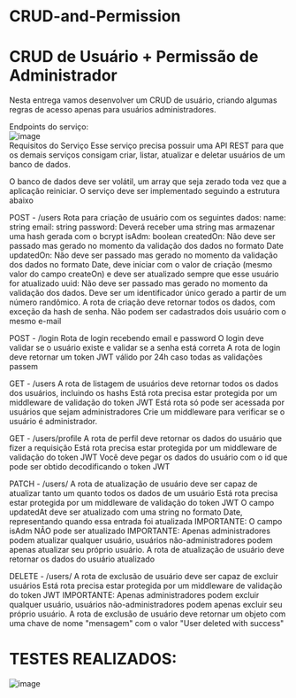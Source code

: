 # CRUD-and-Permission
# CRUD de Usuário + Permissão de Administrador
Nesta entrega vamos desenvolver um CRUD de usuário, criando algumas regras de acesso apenas para usuários administradores.


Endpoints do serviço: <br/>
![image](https://user-images.githubusercontent.com/91137476/186179004-6bef9ea6-9701-402e-b2ad-b2837aa32fa0.png)
<br/>
Requisitos do Serviço
Esse serviço precisa possuir uma API REST para que os demais serviços consigam criar, listar, atualizar e deletar usuários de um banco de dados.

O banco de dados deve ser volátil, um array que seja zerado toda vez que a aplicação reiniciar.
O serviço deve ser implementado seguindo a estrutura abaixo

POST - /users
Rota para criação de usuário com os seguintes dados:
name: string
email: string
password: Deverá receber uma string mas armazenar uma hash gerada com o bcrypt
isAdm: boolean
createdOn: Não deve ser passado mas gerado no momento da validação dos dados no formato Date
updatedOn: Não deve ser passado mas gerado no momento da validação dos dados no formato Date, deve iniciar com o valor de criação (mesmo valor do campo createOn) e deve ser atualizado sempre que esse usuário for atualizado
uuid: Não deve ser passado mas gerado no momento da validação dos dados. Deve ser um identificador único gerado a partir de um número randômico.
A rota de criação deve retornar todos os dados, com exceção da hash de senha.
Não podem ser cadastrados dois usuário com o mesmo e-mail

POST - /login
Rota de login recebendo email e password
O login deve validar se o usuário existe e validar se a senha está correta
A rota de login deve retornar um token JWT válido por 24h caso todas as validações passem

GET - /users
A rota de listagem de usuários deve retornar todos os dados dos usuários, incluindo os hashs
Está rota precisa estar protegida por um middleware de validação do token JWT
Está rota só pode ser acessada por usuários que sejam administradores
Crie um middleware para verificar se o usuário é administrador.

GET - /users/profile
A rota de perfil deve retornar os dados do usuário que fizer a requisição
Está rota precisa estar protegida por um middleware de validação do token JWT
Você deve pegar os dados do usuário com o id que pode ser obtido decodificando o token JWT

PATCH - /users/<uuid>
A rota de atualização de usuário deve ser capaz de atualizar tanto um quanto todos os dados de um usuário
Está rota precisa estar protegida por um middleware de validação do token JWT
O campo updatedAt deve ser atualizado com uma string no formato Date, representando quando essa entrada foi atualizada
IMPORTANTE: O campo isAdm NÃO pode ser atualizado
IMPORTANTE: Apenas administradores podem atualizar qualquer usuário, usuários não-administradores podem apenas atualizar seu próprio usuário.
A rota de atualização de usuário deve retornar os dados do usuário atualizado
  
DELETE - /users/<uuid>
A rota de exclusão de usuário deve ser capaz de excluir usuários
Está rota precisa estar protegida por um middleware de validação do token JWT
IMPORTANTE: Apenas administradores podem excluir qualquer usuário, usuários não-administradores podem apenas excluir seu próprio usuário.
A rota de exclusão de usuário deve retornar um objeto com uma chave de nome "mensagem" com o valor "User deleted with success"
  
# TESTES REALIZADOS:
![image](https://user-images.githubusercontent.com/91137476/186178882-0cb456c8-dd0a-41a6-bb90-fe3c37e2fef6.png)
